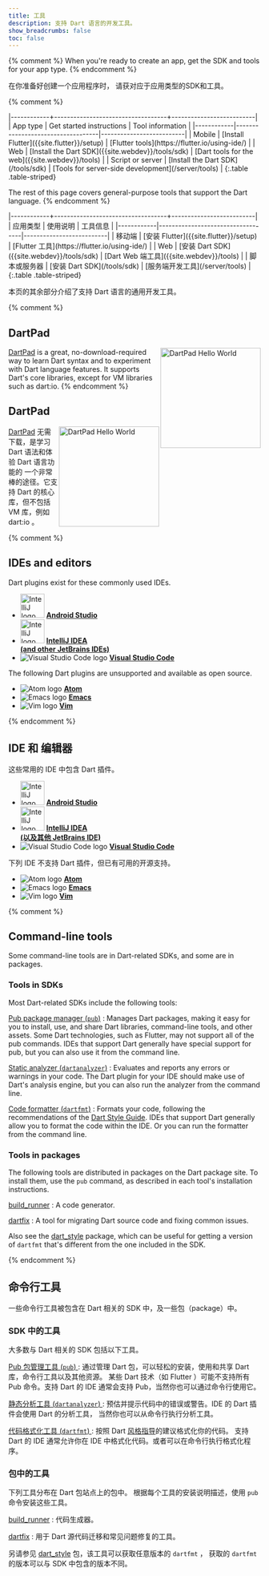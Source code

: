 ```yaml
---
title: 工具
description: 支持 Dart 语言的开发工具。
show_breadcrumbs: false
toc: false
---
```



{% comment %}
When you're ready to create an app,
get the SDK and tools for your app type.
{% endcomment %}


在你准备好创建一个应用程序时，
请获对应于应用类型的SDK和工具。


{% comment %}
<div class="table-wrapper" markdown="1">
|------------+-----------------------------------+--------------------------|
| App type   | Get started instructions          | Tool information         |
|------------|-----------------------------------|--------------------------|
| Mobile | [Install Flutter]({{site.flutter}}/setup) | [Flutter tools](https://flutter.io/using-ide/) |
| Web    | [Install the Dart SDK]({{site.webdev}}/tools/sdk) | [Dart tools for the web]({{site.webdev}}/tools) |
| Script or server | [Install the Dart SDK](/tools/sdk) | [Tools for server-side development](/server/tools) |
{:.table .table-striped}
</div>

The rest of this page covers general-purpose tools that
support the Dart language.
{% endcomment %}


<div class="table-wrapper" markdown="1">
|------------+-----------------------------------+--------------------------|
|  应用类型   |               使用说明              |          工具信息         |
|------------|-----------------------------------|--------------------------|
| 移动端      | [安装 Flutter]({{site.flutter}}/setup) | [Flutter 工具](https://flutter.io/using-ide/) |
| Web        | [安装 Dart SDK]({{site.webdev}}/tools/sdk) | [Dart Web 端工具]({{site.webdev}}/tools) |
| 脚本或服务器 | [安装 Dart SDK](/tools/sdk) | [服务端开发工具](/server/tools) |
{:.table .table-striped}
</div>

本页的其余部分介绍了支持 Dart 语言的通用开发工具。


{% comment %}
## DartPad

<img src="{% asset dartpad-hello.png @path %}" alt="DartPad Hello World"
 width="200px" align="right" />
[DartPad](/tools/dartpad) is
a great, no-download-required way to learn Dart syntax
and to experiment with Dart language features.
It supports Dart's core libraries,
except for VM libraries such as dart:io.
{% endcomment %}


## DartPad

<img src="{% asset dartpad-hello.png @path %}" alt="DartPad Hello World"
 width="200px" align="right" />
[DartPad](/tools/dartpad) 无需下载，是学习 Dart 语法和体验 Dart 语言功能的
一个非常棒的途径。它支持 Dart 的核心库，但不包括 VM 库，例如 dart:io 。


{% comment %}
## IDEs and editors

Dart plugins exist for these commonly used IDEs.

<ul class="col2">
<li>
<img src="{% asset tools/android_studio.png @path %}"
     width="48" alt="IntelliJ logo">
<a class="no-automatic-external" href="https://developer.android.com/studio"><b>Android Studio</b></a>
</li>
<li>
<img src="{% asset tools/intellij-idea.svg @path %}"
     width="48" alt="IntelliJ logo">
<a class="no-automatic-external" href="/tools/jetbrains-plugin"><b>IntelliJ IDEA<br>
(and other JetBrains IDEs)</b></a>
</li>
<li>
<img src="{% asset tools/vscode.png @path %}" alt="Visual Studio Code logo">
<a class="no-automatic-external" href="https://marketplace.visualstudio.com/items?itemName=Dart-Code.dart-code"><b>Visual Studio Code</b></a>
</li>
</ul>

The following Dart plugins are unsupported
and available as open source.

<ul class="col2">
<li>
<img src="{% asset tools/atom-logo.png @path %}" alt="Atom logo">
<a class="no-automatic-external" href="https://github.com/dart-atom/dartlang/"><b>Atom</b></a>
</li>
<li>
<img src="{% asset tools/emacs.png @path %}" alt="Emacs logo">
<a class="no-automatic-external" href="https://github.com/nex3/dart-mode"><b>Emacs</b></a>
</li>
<li>
<img src="{% asset tools/vim.png @path %}" alt="Vim logo">
<a class="no-automatic-external" href="https://github.com/dart-lang/dart-vim-plugin"><b>Vim</b></a>
</li>
</ul>
{% endcomment %}


## IDE 和 编辑器

这些常用的 IDE 中包含 Dart 插件。

<ul class="col2">
<li>
<img src="{% asset tools/android_studio.png @path %}"
     width="48" alt="IntelliJ logo">
<a class="no-automatic-external" href="https://developer.android.com/studio"><b>Android Studio</b></a>
</li>
<li>
<img src="{% asset tools/intellij-idea.svg @path %}"
     width="48" alt="IntelliJ logo">
<a class="no-automatic-external" href="/tools/jetbrains-plugin"><b>IntelliJ IDEA<br>
(以及其他 JetBrains IDE)</b></a>
</li>
<li>
<img src="{% asset tools/vscode.png @path %}" alt="Visual Studio Code logo">
<a class="no-automatic-external" href="https://marketplace.visualstudio.com/items?itemName=Dart-Code.dart-code"><b>Visual Studio Code</b></a>
</li>
</ul>

下列 IDE 不支持 Dart 插件，但已有可用的开源支持。

<ul class="col2">
<li>
<img src="{% asset tools/atom-logo.png @path %}" alt="Atom logo">
<a class="no-automatic-external" href="https://github.com/dart-atom/dartlang/"><b>Atom</b></a>
</li>
<li>
<img src="{% asset tools/emacs.png @path %}" alt="Emacs logo">
<a class="no-automatic-external" href="https://github.com/nex3/dart-mode"><b>Emacs</b></a>
</li>
<li>
<img src="{% asset tools/vim.png @path %}" alt="Vim logo">
<a class="no-automatic-external" href="https://github.com/dart-lang/dart-vim-plugin"><b>Vim</b></a>
</li>
</ul>


{% comment %}
## Command-line tools

Some command-line tools are in Dart-related SDKs,
and some are in packages.

### Tools in SDKs

Most Dart-related SDKs include the following tools:

[Pub package manager (`pub`)](/tools/pub) 
: Manages Dart packages,
  making it easy for you to install, use, and share Dart libraries,
  command-line tools, and other assets.
  Some Dart technologies, such as Flutter, may not support
  all of the pub commands.
  IDEs that support Dart generally have special support for pub,
  but you can also use it from the command line.

[Static analyzer (`dartanalyzer`)](/tools/analyzer)
: Evaluates and reports any errors or warnings in your code.
  The Dart plugin for your IDE should make use of Dart's analysis engine,
  but you can also run the analyzer from the command line.

[Code formatter (`dartfmt`)](https://github.com/dart-lang/dart_style#readme)
: Formats your code, following the recommendations of the
  [Dart Style Guide](/guides/language/effective-dart/style).
  IDEs that support Dart generally allow you to format the code within
  the IDE. Or you can run the formatter from the command line.

### Tools in packages

The following tools are distributed in packages on the Dart package site.
To install them, use the `pub` command, as described in each tool's
installation instructions.

[build_runner][]
: A code generator.

[dartfix][]
: A tool for migrating Dart source code and fixing common issues.

Also see the [dart_style][] package, which can be useful
for getting a version of `dartfmt` that's different
from the one included in the SDK.

[build_runner]: /tools/build_runner
[dartfix]: {{site.pub-pkg}}/dartfix
[dart_style]: {{site.pub-pkg}}/dart_style
{% endcomment %}


## 命令行工具

一些命令行工具被包含在 Dart 相关的 SDK 中，及一些包（package）中。

### SDK 中的工具

大多数与 Dart 相关的 SDK 包括以下工具。

[Pub 包管理工具 (`pub`) ](/tools/pub)
: 通过管理 Dart 包，可以轻松的安装，使用和共享 Dart 库，命令行工具以及其他资源。
  某些 Dart 技术（如 Flutter ）可能不支持所有 Pub 命令。支持 Dart 的 IDE 
  通常会支持 Pub，当然你也可以通过命令行使用它。

[静态分析工具 (`dartanalyzer`) ](/tools/analyzer)
: 预估并提示代码中的错误或警告。IDE 的 Dart 插件会使用 Dart 的分析工具，
  当然你也可以从命令行执行分析工具。

[代码格式化工具 (`dartfmt`) ](https://github.com/dart-lang/dart_style#readme)
: 按照 Dart [风格指导](/guides/language/effective-dart/style)的建议格式化你的代码。
  支持 Dart 的 IDE 通常允许你在 IDE 中格式化代码。或者可以在命令行执行格式化程序。

### 包中的工具

下列工具分布在 Dart 包站点上的包中。
根据每个工具的安装说明描述，使用 `pub` 命令安装这些工具。

[build_runner][]
: 代码生成器。

[dartfix][]
: 用于 Dart 源代码迁移和常见问题修复的工具。

另请参见 [dart_style][] 包，该工具可以获取任意版本的 `dartfmt` ，
获取的 `dartfmt` 的版本可以与 SDK 中包含的版本不同。

[build_runner]: /tools/build_runner
[dartfix]: {{site.pub-pkg}}/dartfix
[dart_style]: {{site.pub-pkg}}/dart_style


